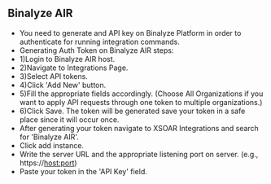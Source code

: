 ## Binalyze AIR
- You need to generate and API key on Binalyze Platform in order to authenticate for running integration commands.
- Generating Auth Token on Binalyze AIR steps:
- 1)Login to Binalyze AIR host.
- 2)Navigate to Integrations Page.
- 3)Select API tokens.
- 4)Click 'Add New' button.
- 5)Fill the appropriate fields accordingly. (Choose All Organizations if you want to apply API requests through one token to multiple organizations.)
- 6)Click Save. The token will be generated save your token in a safe place since it will occur once. 
- After generating your token navigate to XSOAR Integrations and search for 'Binalyze AIR'.
- Click add instance.
- Write the server URL and the appropriate listening port on server. (e.g., https://<host:port>)
- Paste your token in the 'API Key' field.
